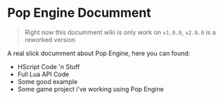 # Pop Engine Documment
> Right now this documment wiki is only work on `v1.0.0`, `v2.0.0` is a reworked version

A real slick documment about Pop Engine, here you can found:
- HScript Code 'n Stuff
- Full Lua API Code
- Some good example
- Some game project i've working using Pop Engine